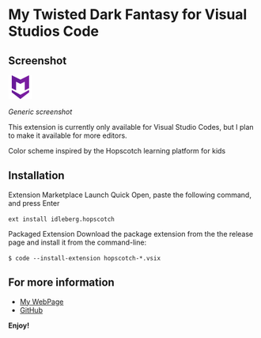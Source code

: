 # My Twisted Dark Fantasy for Visual Studios Code


## Screenshot

![alt text][logo]

[logo]: https://github.com/adam-p/markdown-here/raw/master/src/common/images/icon48.png "Generic Screenshot"
*Generic screenshot*

This extension is currently only available for Visual Studio Codes, but I plan to make it available for more editors.


Color scheme inspired by the Hopscotch learning platform for kids

## Installation
Extension Marketplace
Launch Quick Open, paste the following command, and press Enter

`ext install idleberg.hopscotch`

Packaged Extension
Download the package extension from the the release page and install it from the command-line:

`$ code --install-extension hopscotch-*.vsix`

## For more information
* [My WebPage](http://joelcruz.io)
* [GitHub](https://github.com/joel24478)


**Enjoy!**